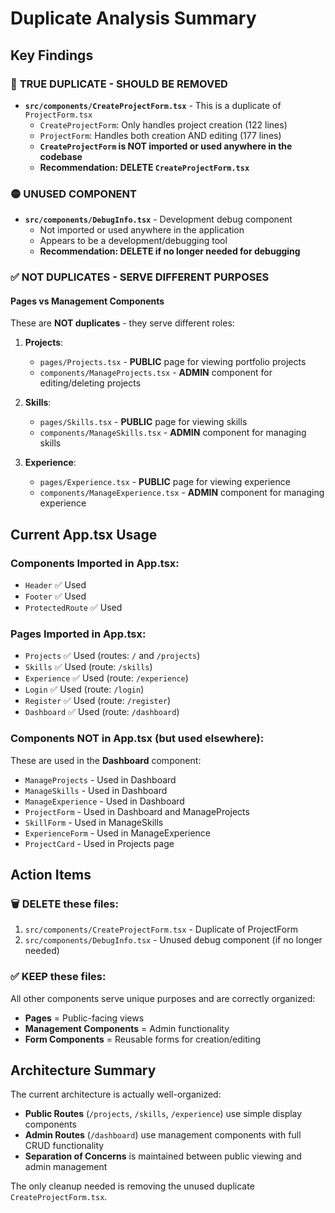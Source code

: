 # Duplicate Analysis Summary

## Key Findings

### 🔴 **TRUE DUPLICATE - SHOULD BE REMOVED**
- **`src/components/CreateProjectForm.tsx`** - This is a duplicate of `ProjectForm.tsx`
  - `CreateProjectForm`: Only handles project creation (122 lines)
  - `ProjectForm`: Handles both creation AND editing (177 lines)  
  - **`CreateProjectForm` is NOT imported or used anywhere in the codebase**
  - **Recommendation: DELETE `CreateProjectForm.tsx`**

### 🟡 **UNUSED COMPONENT**
- **`src/components/DebugInfo.tsx`** - Development debug component
  - Not imported or used anywhere in the application
  - Appears to be a development/debugging tool
  - **Recommendation: DELETE if no longer needed for debugging**

### ✅ **NOT DUPLICATES - SERVE DIFFERENT PURPOSES**

#### Pages vs Management Components
These are **NOT duplicates** - they serve different roles:

1. **Projects**:
   - `pages/Projects.tsx` - **PUBLIC** page for viewing portfolio projects
   - `components/ManageProjects.tsx` - **ADMIN** component for editing/deleting projects
   
2. **Skills**:
   - `pages/Skills.tsx` - **PUBLIC** page for viewing skills 
   - `components/ManageSkills.tsx` - **ADMIN** component for managing skills

3. **Experience**:
   - `pages/Experience.tsx` - **PUBLIC** page for viewing experience
   - `components/ManageExperience.tsx` - **ADMIN** component for managing experience

## Current App.tsx Usage

### Components Imported in App.tsx:
- `Header` ✅ Used
- `Footer` ✅ Used  
- `ProtectedRoute` ✅ Used

### Pages Imported in App.tsx:
- `Projects` ✅ Used (routes: `/` and `/projects`)
- `Skills` ✅ Used (route: `/skills`)
- `Experience` ✅ Used (route: `/experience`)
- `Login` ✅ Used (route: `/login`)
- `Register` ✅ Used (route: `/register`)
- `Dashboard` ✅ Used (route: `/dashboard`)

### Components NOT in App.tsx (but used elsewhere):
These are used in the **Dashboard** component:
- `ManageProjects` - Used in Dashboard
- `ManageSkills` - Used in Dashboard  
- `ManageExperience` - Used in Dashboard
- `ProjectForm` - Used in Dashboard and ManageProjects
- `SkillForm` - Used in ManageSkills
- `ExperienceForm` - Used in ManageExperience
- `ProjectCard` - Used in Projects page

## Action Items

### 🗑️ **DELETE these files:**
1. `src/components/CreateProjectForm.tsx` - Duplicate of ProjectForm
2. `src/components/DebugInfo.tsx` - Unused debug component (if no longer needed)

### ✅ **KEEP these files:**
All other components serve unique purposes and are correctly organized:
- **Pages** = Public-facing views
- **Management Components** = Admin functionality 
- **Form Components** = Reusable forms for creation/editing

## Architecture Summary

The current architecture is actually well-organized:
- **Public Routes** (`/projects`, `/skills`, `/experience`) use simple display components
- **Admin Routes** (`/dashboard`) use management components with full CRUD functionality
- **Separation of Concerns** is maintained between public viewing and admin management

The only cleanup needed is removing the unused duplicate `CreateProjectForm.tsx`.